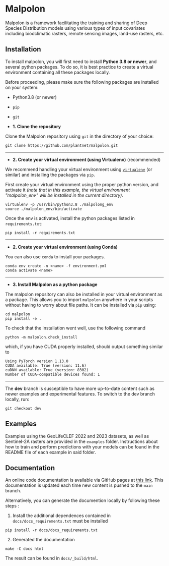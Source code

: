 # Malpolon

Malpolon is a framework facilitating the training and sharing of Deep Species Distribution models using various types of input covariates including biodclimatic rasters, remote sensing images, land-use rasters, etc.

## Installation

To install malpolon, you will first need to install **Python 3.8 or newer**, and several python packages. To do so, it is best practice to create a virtual environment containing all these packages locally.

Before proceeding, please make sure the following packages are installed on your system:
- Python3.8 (or newer)
- `pip`
- `git`

- **1. Clone the repository**

Clone the Malpolon repository using `git` in the directory of your choice:
```script
git clone https://github.com/plantnet/malpolon.git
```

---

- **2. Create your virtual environment (using Virtualenv)** (recommended)

We recommend handling your virtual environment using [`virtualenv`](https://virtualenv.pypa.io/en/stable/) (or similar) and installing the packages via `pip`.

First create your virtual environment using the proper python version, and activate it _(note that in this example, the virtual environment "malpolon_env" will be installed in the current directory)_.

```script
virtualenv -p /usr/bin/python3.8 ./malpolong_env
source ./malpolon_env/bin/activate
```

Once the env is activated, install the python packages listed in `requirements.txt`:
```script
pip install -r requirements.txt
```

---

- **2. Create your virtual environment (using Conda)**

You can also use `conda` to install your packages.

```script
conda env create -n <name> -f environment.yml
conda activate <name>
```

---

- **3. Install Malpolon as a python package**

The malpolon repository can also be installed in your virtual environment as a package. This allows you to import `malpolon` anywhere in your scripts without having to worry about file paths. It can be installed via `pip` using:

```script
cd malpolon
pip install -e .
```

To check that the installation went well, use the following command

```script
python -m malpolon.check_install
```

which, if you have CUDA properly installed, should output something similar to

```script
Using PyTorch version 1.13.0
CUDA available: True (version: 11.6)
cuDNN available: True (version: 8302)
Number of CUDA-compatible devices found: 1
```

---

The **dev** branch is susceptible to have more up-to-date content such as newer examples and experimental features. To switch to the dev branch locally, run:

```script
git checkout dev
```

## Examples

Examples using the GeoLifeCLEF 2022 and 2023 datasets, as well as Sentinel-2A rasters are provided in the `examples` folder. Instructions about how to train and perform predictions with your models can be found in the README file of each example in said folder.

## Documentation

An online code documentation is available via GitHub pages at [this link](https://plantnet.github.io/malpolon/). This documentation is updated each time new content is pushed to the `main` branch.

Alternatively, you can generate the documention locally by following these steps :

1. Install the additional dependences contained in `docs/docs_requirements.txt` must be installed

```script
pip install -r docs/docs_requirements.txt
```

2. Generated the documentation

```script
make -C docs html
```

The result can be found in `docs/_build/html`.
